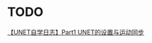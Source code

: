 # TODO
[【UNET自学日志】Part1 UNET的设置与运动同步](https://blog.csdn.net/sinat_24994943/article/details/50962935)
